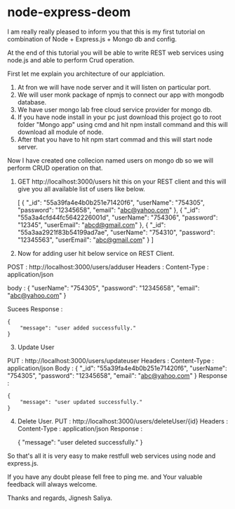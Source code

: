 # node-express-deom

I am really really pleased to inform you that this is my first tutorial on combination of Node + Express.js + Mongo db and config.

At the end of this tutorial you will be able to write REST web services using node.js and able to perform Crud operation.

First let me explain you architecture of our applciation. 
1. At fron we will have node server and it will listen on particular port.
2. We will user monk package of npmjs to connect our app with mongodb database.
3. We have user mongo lab free cloud service provider for mongo db.
4. If you have node install in your pc just download this project go to root folder "Mongo app" using cmd and hit npm install command and this will download all module of node.
5. After that you have to hit npm start commad and this will start node server.

Now I have created one collecion named users on mongo db so we will perform CRUD operation on that.

1. GET http://localhost:3000/users hit this on your REST client and this will give you all available list of users like below.



    [
        {
            "_id": "55a39fa4e4b0b251e71420f6",
            "userName": "754305",
            "password": "12345658",
            "email": "abc@yahoo.com"
        },
        {
            "_id": "55a3a4cfd44fc5642226001d",
            "userName": "754306",
            "password": "12345",
            "userEmail": "abcd@gmail.com"
        },
        {
            "_id": "55a3aa2921f83b54199ad7ae",
            "userName": "754310",
            "password": "12345563",
            "userEmail": "abc@gmail.com"
        }
    ]

2. Now for adding user hit below service on REST Client.

POST : http://localhost:3000/users/adduser
Headers : Content-Type : application/json

body : 
    {
        "userName": "754305",
        "password": "12345658",
        "email": "abc@yahoo.com"
    }
    
  Sucees Response : 
  

    {
        "message": "user added successfully."
    }

3. Update User

PUT : http://localhost:3000/users/updateuser
Headers : Content-Type : application/json
Body : 
    {
        "_id": "55a39fa4e4b0b251e71420f6",
        "userName": "754305",
        "password": "12345658",
        "email": "abc@yahoo.com"
    }
Response : 


    {
        "message": "user updated successfully."
    }

4. Delete User.
PUT : http://localhost:3000/users/deleteUser/{id}
Headers : Content-Type : application/json
Response : 


    {
        "message": "user deleted successfully."
    }


So that's all it is very easy to make restfull web services using node and express.js.

If you have any doubt please fell free to ping me. and Your valuable feedback will always welcome.

Thanks and regards,
Jignesh Saliya.

